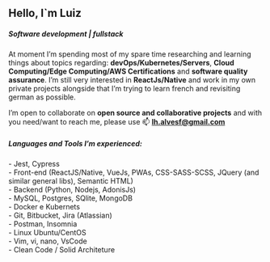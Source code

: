 <h2>Hello, I`m Luiz</h2>
<h5>Software development | fullstack</h5>

At moment I’m spending most of my spare time researching and learning things about topics regarding: **devOps/Kubernetes/Servers**, **Cloud Computing/Edge Computing/AWS Certifications** and **software quality assurance**.
I’m still very interested in **ReactJs/Native** and work in my own private projects alongside that I’m trying to learn french and revisiting german as possible.

I’m open to collaborate on **open source and collaborative projects** and with you need/want to reach me, please use 📫 **lh.alvesf@gmail.com**

<h5 align="left">Languages and Tools I’m experienced:</h5>
- Jest, Cypress <br />
- Front-end (ReactJS/Native, VueJs, PWAs, CSS-SASS-SCSS, JQuery (and similar general libs), Semantic HTML)<br />
- Backend (Python, Nodejs, AdonisJs)<br />
- MySQL, Postgres, SQlite, MongoDB <br />
- Docker e Kubernets<br />
- Git, Bitbucket, Jira (Atlassian)<br />
- Postman, Insomnia<br />
- Linux Ubuntu/CentOS<br />
- Vim, vi, nano, VsCode<br />
- Clean Code / Solid Architeture<br />

